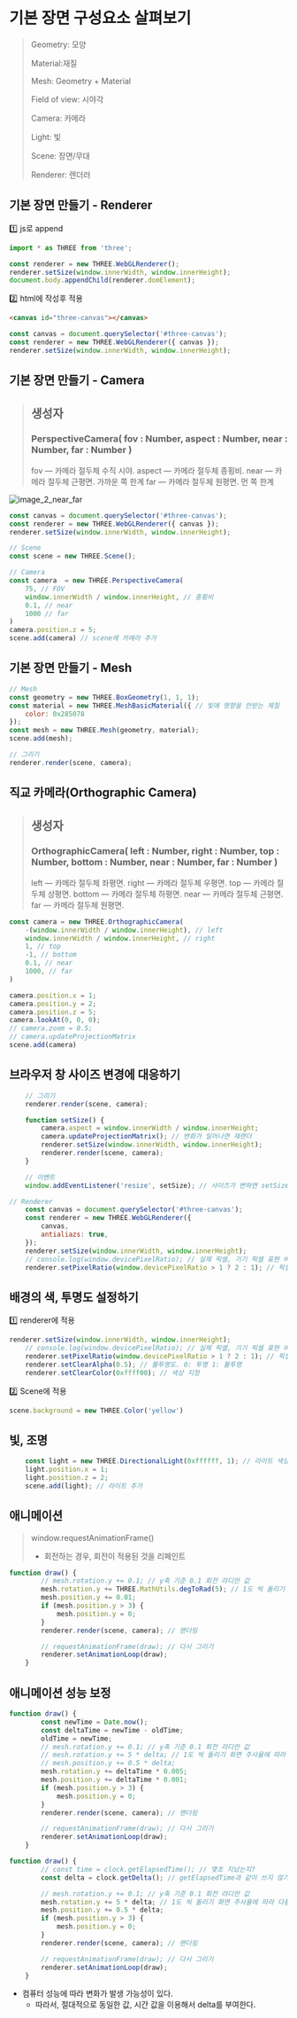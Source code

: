 # 기본 장면 구성요소 살펴보기

> Geometry: 모양
>
> Material:재질
>
> Mesh: Geometry + Material
>
> Field of view: 시야각
>
> Camera: 카메라
>
> Light: 빛
>
> Scene: 장면/무대
>
> Renderer: 렌더러



## 기본 장면 만들기 - Renderer



:one: js로 append

```js
import * as THREE from 'three';

const renderer = new THREE.WebGLRenderer();
renderer.setSize(window.innerWidth, window.innerHeight);
document.body.appendChild(renderer.domElement);
```



:two: html에 작성후 적용

```html
<canvas id="three-canvas"></canvas>
```

```js
const canvas = document.querySelector('#three-canvas');
const renderer = new THREE.WebGLRenderer({ canvas });
renderer.setSize(window.innerWidth, window.innerHeight);
```



## 기본 장면 만들기 - Camera

> ## 생성자
>
> ### PerspectiveCamera( fov : Number, aspect : Number, near : Number, far : Number )
>
> fov — 카메라 절두체 수직 시야.
> aspect — 카메라 절두체 종횡비.
> near — 카메라 절두체 근평면. 가까운 쪽 한계
> far — 카메라 절두체 원평면. 먼 쪽 한계

![image_2_near_far](C:\Users\erict\OneDrive\문서\JHPark\TIL\02\02\image_2_near_far.png)

```js
const canvas = document.querySelector('#three-canvas');
const renderer = new THREE.WebGLRenderer({ canvas });
renderer.setSize(window.innerWidth, window.innerHeight);

// Scene
const scene = new THREE.Scene();

// Camera
const camera  = new THREE.PerspectiveCamera(
    75, // FOV
    window.innerWidth / window.innerHeight, // 종횡비
    0.1, // near
    1000 // far
)
camera.position.z = 5;
scene.add(camera) // scene에 카메라 추가
```



## 기본 장면 만들기 - Mesh



```js
// Mesh
const geometry = new THREE.BoxGeometry(1, 1, 1);
const material = new THREE.MeshBasicMaterial({ // 빛에 영향을 안받는 제질
    color: 0x285078
});
const mesh = new THREE.Mesh(geometry, material);
scene.add(mesh);

// 그리기
renderer.render(scene, camera);
```



## 직교 카메라(Orthographic Camera)

> ## 생성자
>
> ### OrthographicCamera( left : Number, right : Number, top : Number, bottom : Number, near : Number, far : Number )
>
> left — 카메라 절두체 좌평면.
> right — 카메라 절두체 우평면.
> top — 카메라 절두체 상평면.
> bottom — 카메라 절두체 하평면.
> near — 카메라 절두체 근평면.
> far — 카메라 절두체 원평면.

```js
const camera = new THREE.OrthographicCamera(
    -(window.innerWidth / window.innerHeight), // left
    window.innerWidth / window.innerHeight, // right
    1, // top
    -1, // bottom
    0.1, // near
    1000, // far
)

camera.position.x = 1;
camera.position.y = 2;
camera.position.z = 5;
camera.lookAt(0, 0, 0);
// camera.zoom = 0.5;
// camera.updateProjectionMatrix
scene.add(camera)
```



## 브라우저 창 사이즈 변경에 대응하기



```js
    // 그리기
    renderer.render(scene, camera);

    function setSize() {
        camera.aspect = window.innerWidth / window.innerHeight;
        camera.updateProjectionMatrix(); // 변화가 일어나면 재랜더
        renderer.setSize(window.innerWidth, window.innerHeight);
        renderer.render(scene, camera);
    }

    // 이벤트
    window.addEventListener('resize', setSize); // 사이즈가 변하면 setSize 실행
```



```js
// Renderer
    const canvas = document.querySelector('#three-canvas');
    const renderer = new THREE.WebGLRenderer({
        canvas,
        antialiazs: true,
    });
    renderer.setSize(window.innerWidth, window.innerHeight);
    // console.log(window.devicePixelRatio); // 실제 픽셀, 기기 픽셀 표현 비
    renderer.setPixelRatio(window.devicePixelRatio > 1 ? 2 : 1); // 픽셀 비율 함수
```



## 배경의 색, 투명도 설정하기

:one: renderer에 적용

```js
renderer.setSize(window.innerWidth, window.innerHeight);
    // console.log(window.devicePixelRatio); // 실제 픽셀, 기기 픽셀 표현 비
    renderer.setPixelRatio(window.devicePixelRatio > 1 ? 2 : 1); // 픽셀 비율 함수
    renderer.setClearAlpha(0.5); // 불투명도. 0: 투명 1: 불투명
    renderer.setClearColor(0xffff00); // 색상 지정
```



:two: Scene에 적용

```js
scene.background = new THREE.Color('yellow')
```



## 빛, 조명



```js
    const light = new THREE.DirectionalLight(0xffffff, 1); // 라이트 색상, 밝기. 태양빛
    light.position.x = 1;
    light.position.z = 2;
    scene.add(light); // 라이트 추가
```



## 애니메이션

> window.requestAnimationFrame()
>
> * 회전하는 경우, 회전이 적용된 것을 리페인트



```js
function draw() {
        // mesh.rotation.y += 0.1; // y축 기준 0.1 회전 라디안 값
        mesh.rotation.y += THREE.MathUtils.degToRad(5); // 1도 씩 돌리기 화면 주사율에 따라 다름
        mesh.position.y += 0.01;
        if (mesh.position.y > 3) {
            mesh.position.y = 0;
        }
        renderer.render(scene, camera); // 랜더링

        // requestAnimationFrame(draw); // 다시 그리기
        renderer.setAnimationLoop(draw);
    }
```



## 애니메이션 성능 보정

```js
function draw() {
        const newTime = Date.now();
        const deltaTime = newTime - oldTime;
        oldTime = newTime;
        // mesh.rotation.y += 0.1; // y축 기준 0.1 회전 라디안 값
        // mesh.rotation.y += 5 * delta; // 1도 씩 돌리기 화면 주사율에 따라 다름
        // mesh.position.y += 0.5 * delta;
        mesh.rotation.y += deltaTime * 0.005;
        mesh.position.y += deltaTime * 0.001;
        if (mesh.position.y > 3) {
            mesh.position.y = 0;
        }
        renderer.render(scene, camera); // 랜더링

        // requestAnimationFrame(draw); // 다시 그리기
        renderer.setAnimationLoop(draw);
    }
```

```js
function draw() {
        // const time = clock.getElapsedTime(); // 몇초 지났는지?
        const delta = clock.getDelta(); // getElapsedTime과 같이 쓰지 않기. 시간 변화 값

        // mesh.rotation.y += 0.1; // y축 기준 0.1 회전 라디안 값
        mesh.rotation.y += 5 * delta; // 1도 씩 돌리기 화면 주사율에 따라 다름
        mesh.position.y += 0.5 * delta;
        if (mesh.position.y > 3) {
            mesh.position.y = 0;
        }
        renderer.render(scene, camera); // 랜더링

        // requestAnimationFrame(draw); // 다시 그리기
        renderer.setAnimationLoop(draw);
    }
```

* 컴퓨터 성능에 따라 변화가 발생 가능성이 있다.
  * 따라서, 절대적으로 동일한 값, 시간 값을 이용해서 delta를 부여한다.



